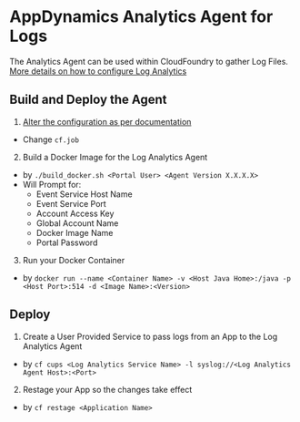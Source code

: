 # AppDynamics Analytics Agent for Logs

The Analytics Agent can be used within CloudFoundry to gather Log Files. [More details on how to configure Log Analytics ](https://docs.appdynamics.com/display/latest/Configuring+Log+Analytics)

## Build and Deploy the Agent
1. [Alter the configuration as per documentation](https://docs.appdynamics.com/display/latest/Installing+Agent-Side+Components)
  * Change `cf.job`
2. Build a Docker Image for the Log Analytics Agent
  * by `./build_docker.sh <Portal User> <Agent Version X.X.X.X>`
  * Will Prompt for:
    * Event Service Host Name
    * Event Service Port
    * Account Access Key
    * Global Account Name
    * Docker Image Name
    * Portal Password
3. Run your Docker Container
  * by `docker run --name <Container Name> -v <Host Java Home>:/java -p <Host Port>:514 -d <Image Name>:<Version>`

## Deploy

1. Create a User Provided Service to pass logs from an App to the Log Analytics Agent
  * by `cf cups <Log Analytics Service Name> -l syslog://<Log Analytics Agent Host>:<Port>`
2. Restage your App so the changes take effect
  * by `cf restage <Application Name>`
